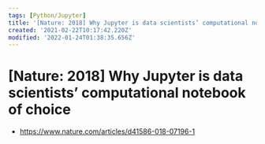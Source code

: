 ```yaml
---
tags: [Python/Jupyter]
title: '[Nature: 2018] Why Jupyter is data scientists’ computational notebook of choice'
created: '2021-02-22T10:17:42.220Z'
modified: '2022-01-24T01:38:35.656Z'
---
```


# [Nature: 2018] Why Jupyter is data scientists’ computational notebook of choice

* https://www.nature.com/articles/d41586-018-07196-1

